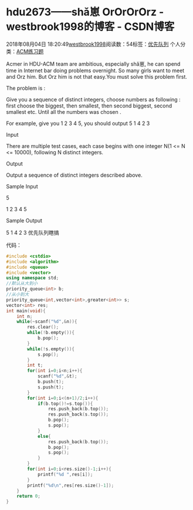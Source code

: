 # hdu2673——shǎ崽 OrOrOrOrz - westbrook1998的博客 - CSDN博客





2018年08月04日 18:20:49[westbrook1998](https://me.csdn.net/westbrook1998)阅读数：54标签：[优先队列](https://so.csdn.net/so/search/s.do?q=优先队列&t=blog)
个人分类：[ACM练习题](https://blog.csdn.net/westbrook1998/article/category/7652684)









> 
Acmer in HDU-ACM team are ambitious, especially shǎ崽, he can spend time in Internet bar doing problems overnight. So many girls want to meet and Orz him. But Orz him is not that easy.You must solve this problem first.  

  The problem is :  

  Give you a sequence of distinct integers, choose numbers as following : first choose the biggest, then smallest, then second biggest, second smallest etc. Until all the numbers was chosen .  

  For example, give you 1 2 3 4 5, you should output 5 1 4 2 3  

  Input 

  There are multiple test cases, each case begins with one integer N(1 <= N <= 10000), following N distinct integers. 

  Output 

  Output a sequence of distinct integers described above. 

  Sample Input 

  5 

  1 2 3 4 5 

  Sample Output 

  5 1 4 2 3
优先队列瞎搞 

代码：

```cpp
#include <cstdio>
#include <algorithm>
#include <queue>
#include <vector>
using namespace std;
//默认从大到小
priority_queue<int> b;
//从小到大
priority_queue<int,vector<int>,greater<int>> s;
vector<int> res;
int main(void){
    int n;
    while(~scanf("%d",&n)){
        res.clear();
        while(!b.empty()){
            b.pop();
        }
        while(!s.empty()){
            s.pop();
        }
        int t;
        for(int i=0;i<n;i++){
            scanf("%d",&t);
            b.push(t);
            s.push(t);
        }
        for(int i=0;i<(n+1)/2;i++){
            if(b.top()!=s.top()){
                res.push_back(b.top());
                res.push_back(s.top());
                b.pop();
                s.pop();
            }
            else{
                res.push_back(b.top());
                b.pop();
                s.pop();
            }
        }
        for(int i=0;i<res.size()-1;i++){
            printf("%d ",res[i]);
        }
        printf("%d\n",res[res.size()-1]);
    }
    return 0;
}
```





